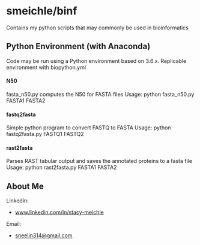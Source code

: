 # smeichle/binf 
Contains my python scripts that may commonly be used in bioinformatics

## Python Environment (with Anaconda)
Code may be run using a Python environment based on 3.6.x.  Replicable environment with biopython.yml


#### N50
fasta_n50.py computes the N50 for FASTA files
Usage: 
python fasta_n50.py FASTA1 FASTA2


#### fastq2fasta
Simple python program to convert FASTQ to FASTA
Usage: 
python fastq2fasta.py FASTQ1 FASTQ2


#### rast2fasta
Parses RAST tabular output and saves the annotated proteins to a fasta file
Usage: 
python rast2fasta.py FASTA1 FASTA2



## About Me

Linkedin:
- www.linkedin.com/in/stacy-meichle

Email:
- sneelin314@gmail.com